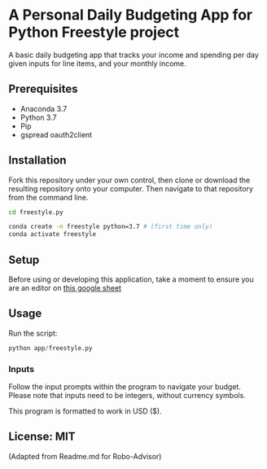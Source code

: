 # A Personal Daily Budgeting App for Python Freestyle project

A basic daily budgeting app that tracks your income and spending per day given inputs for line items, and your monthly income.

## Prerequisites

  + Anaconda 3.7
  + Python 3.7
  + Pip
  + gspread oauth2client


## Installation

Fork this repository under your own control, then clone or download the resulting repository onto your computer. Then navigate to that repository from the command line.

```sh
cd freestyle.py
```

```sh
conda create -n freestyle python=3.7 # (first time only)
conda activate freestyle
```

## Setup

Before using or developing this application, take a moment to ensure you are an editor on [this google sheet](https://docs.google.com/spreadsheets/d/1eVf8trq0fzgapnIvy4QXyW8Ifas1x_WmlSnCWlkS7WA/edit#gid=0) 

## Usage

Run the script:

```py
python app/freestyle.py
```

### Inputs
Follow the input prompts within the program to navigate your budget. 
Please note that inputs need to be integers, without currency symbols.

This program is formatted to work in USD ($).

## License: MIT

(Adapted from Readme.md for Robo-Advisor)